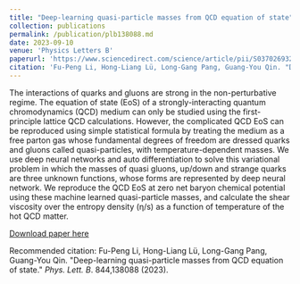 ```yaml
---
title: "Deep-learning quasi-particle masses from QCD equation of state"
collection: publications
permalink: /publication/plb138088.md
date: 2023-09-10
venue: 'Physics Letters B'
paperurl: 'https://www.sciencedirect.com/science/article/pii/S0370269323004227'
citation: 'Fu-Peng Li, Hong-Liang Lü, Long-Gang Pang, Guang-You Qin. "Deep-learning quasi-particle masses from QCD equation of state." Phys. Lett. B. 844,138088 (2023).'
---
```

The interactions of quarks and gluons are strong in the non-perturbative regime. The equation of state (EoS) of a strongly-interacting quantum chromodynamics (QCD) medium can only be studied using the first-principle lattice QCD calculations. However, the complicated QCD EoS can be reproduced using simple statistical formula by treating the medium as a free parton gas whose fundamental degrees of freedom are dressed quarks and gluons called quasi-particles, with temperature-dependent masses. We use deep neural networks and auto differentiation to solve this variational problem in which the masses of quasi gluons, up/down and strange quarks are three unknown functions, whose forms are represented by deep neural network. We reproduce the QCD EoS at zero net baryon chemical potential using these machine learned quasi-particle masses, and calculate the shear viscosity over the entropy density (η/s) as a function of temperature of the hot QCD matter.

[Download paper here](https://doi.org/10.1016/j.physletb.2023.138088)

Recommended citation: Fu-Peng Li, Hong-Liang Lü, Long-Gang Pang, Guang-You Qin. "Deep-learning quasi-particle masses from QCD equation of state." <i>Phys. Lett. B</i>. 844,138088 (2023).
